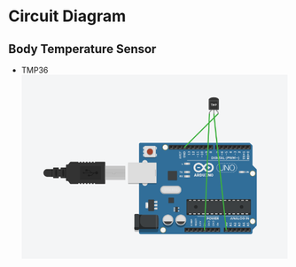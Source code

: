 # Circuit Diagram
## Body Temperature Sensor
* TMP36
![alt text](https://raw.githubusercontent.com/wanZ772/stress_detection_system/master/documentation/Body%20Temperature%20circuit%20-%20TMP36.png?raw=true)